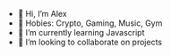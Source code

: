 - 👋 Hi, I’m Alex
- 👀 Hobies: Crypto, Gaming, Music, Gym
- 🌱 I’m currently learning Javascript
- 🤝 I’m looking to collaborate on projects



